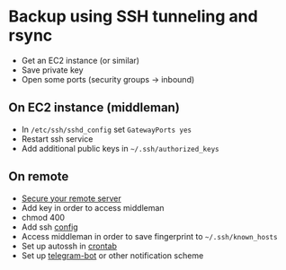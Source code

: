 # Backup using SSH tunneling and rsync

* Get an EC2 instance (or similar)
* Save private key
* Open some ports (security groups -> inbound)

## On EC2 instance (middleman)
* In `/etc/ssh/sshd_config` set `GatewayPorts yes`
* Restart ssh service
* Add additional public keys in `~/.ssh/authorized_keys`

## On remote
* [Secure your remote server](https://www.raspberrypi.org/documentation/configuration/security.md)
* Add key in order to access middleman
* chmod 400 <key>
* Add ssh [config](.ssh/config)
* Access middleman in order to save fingerprint to `~/.ssh/known_hosts`
* Set up autossh in [crontab](crontab)
* Set up [telegram-bot](etc/ssh/sshrc) or other notification scheme
